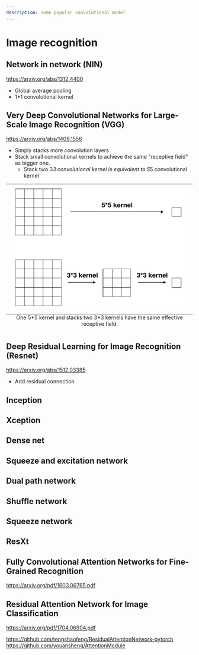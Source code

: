 ```yaml
---
description: Some popular convolutional model
---
```


# Image recognition

## Network in network (NIN)

https://arxiv.org/abs/1312.4400
* Global average pooling
* 1*1 convolutional kernel

## Very Deep Convolutional Networks for Large-Scale Image Recognition (VGG)

https://arxiv.org/abs/1409.1556

* Simply stacks more convolution layers
* Stack small convolutional kernels to achieve the same "receptive field" as bigger one.
  * Stack two 3*3 convolutional kernel is equivalent to 5*5 convolutional kernel 

<table class="image">
<caption align="bottom">One 5*5 kernel and stacks two 3*3 kernels have the same effective receptive field.</caption>
<tr><td><img src=".gitbook/assets/receptive-field.png"/></td></tr>
</table>

## Deep Residual Learning for Image Recognition (Resnet)

https://arxiv.org/abs/1512.03385

* Add residual connection
 
## Inception

## Xception

## Dense net

## Squeeze and excitation network

## Dual path network

## Shuffle network

## Squeeze network

## ResXt

## Fully Convolutional Attention Networks for Fine-Grained Recognition

https://arxiv.org/pdf/1603.06765.pdf

## Residual Attention Network for Image Classification

https://arxiv.org/pdf/1704.06904.pdf

https://github.com/tengshaofeng/ResidualAttentionNetwork-pytorch
https://github.com/youansheng/AttentionModule

